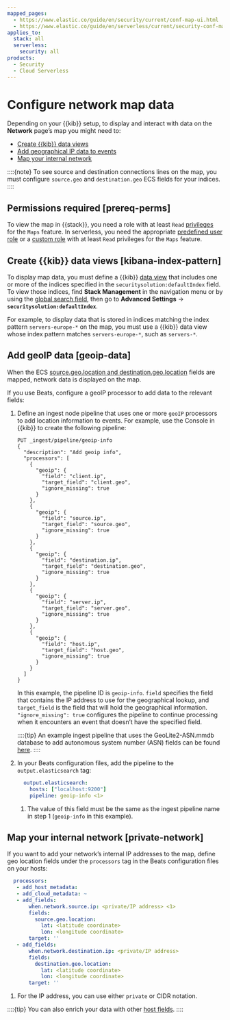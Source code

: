 ```yaml
---
mapped_pages:
  - https://www.elastic.co/guide/en/security/current/conf-map-ui.html
  - https://www.elastic.co/guide/en/serverless/current/security-conf-map-ui.html
applies_to:
  stack: all
  serverless:
    security: all
products:
  - Security
  - Cloud Serverless
---
```


# Configure network map data


Depending on your {{kib}} setup, to display and interact with data on the **Network** page’s map you might need to:

* [Create {{kib}} data views](/solutions/security/explore/configure-network-map-data.md#kibana-index-pattern)
* [Add geographical IP data to events](/solutions/security/explore/configure-network-map-data.md#geoip-data)
* [Map your internal network](/solutions/security/explore/configure-network-map-data.md#private-network)

::::{note}
To see source and destination connections lines on the map, you must configure `source.geo` and `destination.geo` ECS fields for your indices.
::::



## Permissions required [prereq-perms]

To view the map in {{stack}}, you need a role with at least `Read` [privileges](/deploy-manage/users-roles/cluster-or-deployment-auth/kibana-role-management.md) for the `Maps` feature. In serverless, you need the appropriate [predefined user role](/deploy-manage/users-roles/cloud-organization/user-roles.md#general-assign-user-roles) or a [custom role](/deploy-manage/users-roles/cloud-organization/user-roles.md) with at least `Read` privileges for the `Maps` feature.


## Create {{kib}} data views [kibana-index-pattern]

To display map data, you must define a {{kib}} [data view](/explore-analyze/find-and-organize/data-views.md) that includes one or more of the indices specified in the `securitysolution:defaultIndex` field. To view those indices, find **Stack Management** in the navigation menu or by using the [global search field](/explore-analyze/find-and-organize/find-apps-and-objects.md), then go to **Advanced Settings** → **`securitysolution:defaultIndex`**.

For example, to display data that is stored in indices matching the index pattern `servers-europe-*` on the map, you must use a {{kib}} data view whose index pattern matches `servers-europe-*`, such as `servers-*`.


## Add geoIP data [geoip-data]

When the ECS [source.geo.location and destination.geo.location](ecs://reference/ecs-geo.md) fields are mapped, network data is displayed on the map.

If you use Beats, configure a geoIP processor to add data to the relevant fields:

1. Define an ingest node pipeline that uses one or more `geoIP` processors to add location information to events. For example, use the Console in {{kib}} to create the following pipeline:

    ```console
    PUT _ingest/pipeline/geoip-info
    {
      "description": "Add geoip info",
      "processors": [
        {
          "geoip": {
            "field": "client.ip",
            "target_field": "client.geo",
            "ignore_missing": true
          }
        },
        {
          "geoip": {
            "field": "source.ip",
            "target_field": "source.geo",
            "ignore_missing": true
          }
        },
        {
          "geoip": {
            "field": "destination.ip",
            "target_field": "destination.geo",
            "ignore_missing": true
          }
        },
        {
          "geoip": {
            "field": "server.ip",
            "target_field": "server.geo",
            "ignore_missing": true
          }
        },
        {
          "geoip": {
            "field": "host.ip",
            "target_field": "host.geo",
            "ignore_missing": true
          }
        }
      ]
    }
    ```

    In this example, the pipeline ID is `geoip-info`. `field` specifies the field that contains the IP address to use for the geographical lookup, and `target_field` is the field that will hold the geographical information. `"ignore_missing": true` configures the pipeline to continue processing when it encounters an event that doesn’t have the specified field.

    ::::{tip}
    An example ingest pipeline that uses the GeoLite2-ASN.mmdb database to add autonomous system number (ASN) fields can be found [here](https://github.com/elastic/examples/blob/master/Security%20Analytics/SIEM-examples/Packetbeat/geoip-info.json).
    ::::

2. In your Beats configuration files, add the pipeline to the `output.elasticsearch` tag:

    ```yaml
      output.elasticsearch:
        hosts: ["localhost:9200"]
        pipeline: geoip-info <1>
    ```

    1. The value of this field must be the same as the ingest pipeline name in step 1 (`geoip-info` in this example).



## Map your internal network [private-network]

If you want to add your network’s internal IP addresses to the map, define geo location fields under the `processors` tag in the Beats configuration files on your hosts:

```yaml
  processors:
   - add_host_metadata:
   - add_cloud_metadata: ~
   - add_fields:
       when.network.source.ip: <private/IP address> <1>
       fields:
         source.geo.location:
           lat: <latitude coordinate>
           lon: <longitude coordinate>
       target: ''
   - add_fields:
       when.network.destination.ip: <private/IP address>
       fields:
         destination.geo.location:
           lat: <latitude coordinate>
           lon: <longitude coordinate>
       target: ''
```

1. For the IP address, you can use either `private` or CIDR notation.


::::{tip}
You can also enrich your data with other [host fields](beats://reference/packetbeat/add-host-metadata.md).
::::
